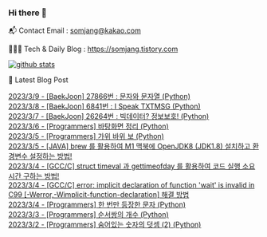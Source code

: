 ### Hi there 👋

📬  Contact Email : somjang@kakao.com

👨🏻‍💻  Tech & Daily Blog : https://somjang.tistory.com

[![github stats](https://github-readme-stats.vercel.app/api?username=SOMJANG&show_icons=true&hide_border=False)](https://somjang.tistory.com)

🤩 Latest Blog Post

[2023/3/9 - [BaekJoon] 27866번 : 문자와 문자열 (Python)](https://somjang.tistory.com/entry/BaekJoon-27866%EB%B2%88-%EB%AC%B8%EC%9E%90%EC%99%80-%EB%AC%B8%EC%9E%90%EC%97%B4-Python) <br>
[2023/3/8 - [BaekJoon] 6841번 : I Speak TXTMSG (Python)](https://somjang.tistory.com/entry/BaekJoon-6841%EB%B2%88-I-Speak-TXTMSG-Python) <br>
[2023/3/7 - [BaekJoon] 26264번 : 빅데이터? 정보보호! (Python)](https://somjang.tistory.com/entry/BaekJoon-26264%EB%B2%88-%EB%B9%85%EB%8D%B0%EC%9D%B4%ED%84%B0-%EC%A0%95%EB%B3%B4%EB%B3%B4%ED%98%B8-Python) <br>
[2023/3/6 - [Programmers] 바탕화면 정리 (Python)](https://somjang.tistory.com/entry/Programmers-%EB%B0%94%ED%83%95%ED%99%94%EB%A9%B4-%EC%A0%95%EB%A6%AC-Python) <br>
[2023/3/5 - [Programmers] 가위 바위 보 (Python)](https://somjang.tistory.com/entry/Programmers-%EA%B0%80%EC%9C%84-%EB%B0%94%EC%9C%84-%EB%B3%B4-Python) <br>
[2023/3/5 - [JAVA] brew 를 활용하여 M1 맥북에 OpenJDK8 (JDK1.8) 설치하고 환경변수 설정하는 방법!](https://somjang.tistory.com/entry/JAVA-brew-%EB%A5%BC-%ED%99%9C%EC%9A%A9%ED%95%98%EC%97%AC-M1-%EB%A7%A5%EB%B6%81%EC%97%90-OpenJDK8-JDK18-%EC%84%A4%EC%B9%98%ED%95%98%EA%B3%A0-%ED%99%98%EA%B2%BD%EB%B3%80%EC%88%98-%EC%84%A4%EC%A0%95%ED%95%98%EB%8A%94-%EB%B0%A9%EB%B2%95) <br>
[2023/3/4 - [GCC/C] struct timeval 과 gettimeofday 를 활용하여 코드 실행 소요시간 구하는 방법!](https://somjang.tistory.com/entry/GCCC-struct-timeval-%EA%B3%BC-gettimeofday-%EB%A5%BC-%ED%99%9C%EC%9A%A9%ED%95%98%EC%97%AC-%EC%BD%94%EB%93%9C-%EC%8B%A4%ED%96%89-%EC%86%8C%EC%9A%94%EC%8B%9C%EA%B0%84-%EA%B5%AC%ED%95%98%EB%8A%94-%EB%B0%A9%EB%B2%95) <br>
[2023/3/4 - [GCC/C] error: implicit declaration of function 'wait' is invalid in C99 [-Werror,-Wimplicit-function-declaration] 해결 방법](https://somjang.tistory.com/entry/GCCC-error-implicit-declaration-of-function-wait-is-invalid-in-C99-Werror-Wimplicit-function-declaration-%ED%95%B4%EA%B2%B0-%EB%B0%A9%EB%B2%95) <br>
[2023/3/4 - [Programmers] 한 번만 등장한 문자 (Python)](https://somjang.tistory.com/entry/Programmers-%ED%95%9C-%EB%B2%88%EB%A7%8C-%EB%93%B1%EC%9E%A5%ED%95%9C-%EB%AC%B8%EC%9E%90-Python) <br>
[2023/3/3 - [Programmers] 순서쌍의 개수 (Python)](https://somjang.tistory.com/entry/Programmers-%EC%88%9C%EC%84%9C%EC%8C%8D%EC%9D%98-%EA%B0%9C%EC%88%98-Python) <br>
[2023/3/2 - [Programmers] 숨어있는 숫자의 덧셈 (2) (Python)](https://somjang.tistory.com/entry/Programmers-%EC%88%A8%EC%96%B4%EC%9E%88%EB%8A%94-%EC%88%AB%EC%9E%90%EC%9D%98-%EB%8D%A7%EC%85%88-2-Python) <br>
